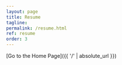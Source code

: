 ```yaml
---
layout: page
title: Resume
tagline: 
permalink: /resume.html
ref: resume
order: 3
---
```



[Go to the Home Page]({{ '/' | absolute_url }})
